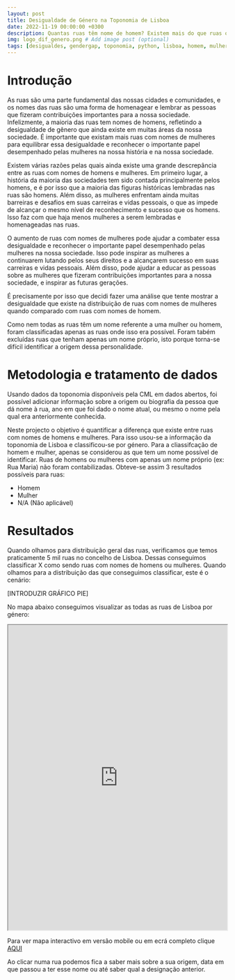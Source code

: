 ```yaml
---
layout: post
title: Desigualdade de Género na Toponomia de Lisboa
date: 2022-11-19 00:00:00 +0300
description: Quantas ruas têm nome de homem? Existem mais do que ruas ocm nomes de mulheres? # Add post description (optional)
img: logo_dif_genero.png # Add image post (optional)
tags: [desigualdes, gendergap, toponomia, python, lisboa, homem, mulher] # add tag
---
```


# Introdução

As ruas são uma parte fundamental das nossas cidades e comunidades, e os nomes das ruas são uma forma de homenagear e lembrar as pessoas que fizeram contribuições importantes para a nossa sociedade. Infelizmente, a maioria das ruas tem nomes de homens, refletindo a desigualdade de gênero que ainda existe em muitas áreas da nossa sociedade. É importante que existam mais ruas com nomes de mulheres para equilibrar essa desigualdade e reconhecer o importante papel desempenhado pelas mulheres na nossa história e na nossa sociedade.

Existem várias razões pelas quais ainda existe uma grande descrepância entre as ruas com nomes de homens e mulheres. Em primeiro lugar, a história da maioria das sociedades tem sido contada principalmente pelos homens, e é por isso que a maioria das figuras históricas lembradas nas ruas são homens. Além disso, as mulheres enfrentam ainda muitas barreiras e desafios em suas carreiras e vidas pessoais, o que as impede de alcançar o mesmo nível de reconhecimento e sucesso que os homens. Isso faz com que haja menos mulheres a serem lembradas e homenageadas nas ruas.

O aumento de ruas com nomes de mulheres pode ajudar a combater essa desigualdade e reconhecer o importante papel desempenhado pelas mulheres na nossa sociedade. Isso pode inspirar as mulheres a continuarem lutando pelos seus direitos e a alcançarem sucesso em suas carreiras e vidas pessoais. Além disso, pode ajudar a educar as pessoas sobre as mulheres que fizeram contribuições importantes para a nossa sociedade, e inspirar as futuras gerações.

É precisamente por isso que decidi fazer uma análise que tente mostrar a desigualdade que existe na distribuição de ruas com nomes de mulheres quando comparado com ruas com nomes de homem.

Como nem todas as ruas têm um nome referente a uma mulher ou homem, foram classificadas apenas as ruas onde isso era possível. Foram tabém excluídas ruas que tenham apenas um nome próprio, isto porque torna-se difícil identificar a origem dessa personalidade.

# Metodologia e tratamento de dados

Usando dados da toponomia disponíveis pela CML em dados abertos, foi possível adicionar informação sobre a origem ou biografia da pessoa que dá nome à rua, ano em que foi dado o nome atual, ou mesmo o nome pela qual era anteriormente conhecida.

Neste projecto o objetivo é quantificar a diferença que existe entre ruas com nomes de homens e mulheres. Para isso usou-se a informação da toponomia de Lisboa e classificou-se por género.
Para a cliassifcação de homem e mulher, apenas se considerou as que tem um nome possível de identificar. Ruas de homens ou mulheres com apenas um nome próprio (ex: Rua Maria) não foram contabilizadas.
Obteve-se assim 3 resultados possíveis para ruas:
- Homem
- Mulher
- N/A (Não aplicável)

# Resultados

Quando olhamos para distribuição geral das ruas, verificamos que temos praticamente 5 mil ruas no concelho de Lisboa.
Dessas conseguimos classificar X como sendo ruas com nomes de homens ou mulheres.
Quando olhamos para a distribuição das que conseguimos classificar, este é o cenário:

[INTRODUZIR GRÁFICO PIE]

No mapa abaixo conseguimos visualizar as todas as ruas de Lisboa por género:

<iframe src="https://manuelbanza.github.io/Artigos/Toponomia_DIferenca_Genero/01.Toponomia_Ruas_Genero_read_only.html" height="700px" width="100%"></iframe>

Para ver mapa interactivo em versão mobile ou em ecrá completo clique [AQUI](https://manuelbanza.github.io/Artigos/Toponomia_DIferenca_Genero/01.Toponomia_Ruas_Genero_read_only.html)

Ao clicar numa rua podemos fica a saber mais sobre a sua origem, data em que passou a ter esse nome ou até saber qual a designação anterior.


